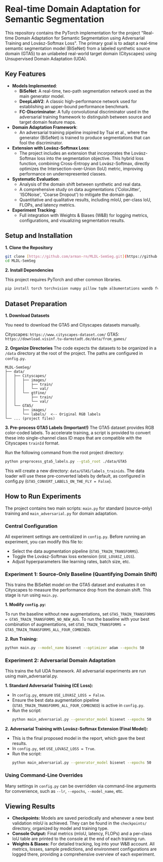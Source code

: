 # Real-time Domain Adaptation for Semantic Segmentation

This repository contains the PyTorch implementation for the project "Real-time Domain Adaptation for Semantic Segmentation using Adversarial Training and Lovász-Softmax Loss". The primary goal is to adapt a real-time semantic segmentation model (BiSeNet) from a labeled synthetic source domain (GTA5) to an unlabeled real-world target domain (Cityscapes) using Unsupervised Domain Adaptation (UDA).

## Key Features

- **Models Implemented**:
  - **BiSeNet**: A real-time, two-path segmentation network used as the main generator model.
  - **DeepLabV2**: A classic high-performance network used for establishing an upper-bound performance benchmark.
  - **FC-Discriminator**: A fully convolutional discriminator used in the adversarial training framework to distinguish between source and target domain feature maps.
- **Domain Adaptation Framework**:
  - An adversarial training pipeline inspired by Tsai et al., where the generator (BiSeNet) is trained to produce segmentations that can fool the discriminator.
- **Extension with Lovász-Softmax Loss**:
  - The project includes an extension that incorporates the Lovász-Softmax loss into the segmentation objective. This hybrid loss function, combining Cross-Entropy and Lovász-Softmax, directly optimizes the Intersection-over-Union (IoU) metric, improving performance on underrepresented classes.
- **Systematic Evaluation**:
  - Analysis of the domain shift between synthetic and real data.
  - A comprehensive study on data augmentations ('ColorJitter', 'ISONoise', 'Coarse Dropout') to mitigate the domain gap.
  - Quantitative and qualitative results, including mIoU, per-class IoU, FLOPs, and latency metrics.
- **Experiment Tracking**:
  - Full integration with Weights & Biases (W&B) for logging metrics, configurations, and visualizing segmentation results.

## Setup and Installation

**1. Clone the Repository**

```bash
git clone [https://github.com/arman-rn/MLDL-SemSeg.git](https://github.com/arman-rn/MLDL-SemSeg.git)
cd MLDL-SemSeg
```

**2. Install Dependencies**

This project requires PyTorch and other common libraries.

```bash
pip install torch torchvision numpy pillow tqdm albumentations wandb fvcore
```

## Dataset Preparation

**1. Download Datasets**

You need to download the GTA5 and Cityscapes datasets manually.

Cityscapes: `https://www.cityscapes-dataset.com/`
GTA5: `https://download.visinf.tu-darmstadt.de/data/from_games/`

**2. Organize Directories**
The code expects the datasets to be organized in a `/data` directory at the root of the project. The paths are configured in `config.py`.

```text
MLDL-SemSeg/
├── data/
│   ├── Cityscapes/
│   │   ├── images/
│   │   │   ├── train/
│   │   │   └── val/
│   │   └── gtFine/
│   │       ├── train/
│   │       └── val/
│   └── GTA5/
│       ├── images/
│       └── labels/  <-- Original RGB labels
└── ... (project files)
```

**3. Pre-process GTA5 Labels (Important!)**
The GTA5 dataset provides RGB color-coded labels. To accelerate training, a script is provided to convert these into single-channel class ID maps that are compatible with the Cityscapes `trainId` format.

Run the following command from the root project directory:

```bash
python preprocess_gta5_labels.py --gta5_root ./data/GTA5
```

This will create a new directory: `data/GTA5/labels_trainids`. The data loader will use these pre-converted labels by default, as configured in config.py (`GTA5_CONVERT_LABELS_ON_THE_FLY = False`).

## How to Run Experiments

The project contains two main scripts: `main.py` for standard (source-only) training and `main_adversarial.py` for domain adaptation.

### Central Configuration

All experiment settings are centralized in `config.py`. Before running an experiment, you can modify this file to:

- Select the data augmentation pipeline (`GTA5_TRAIN_TRANSFORMS`).
- Toggle the Lovász-Softmax loss extension (`USE_LOVASZ_LOSS`).
- Adjust hyperparameters like learning rates, batch size, etc.

### Experiment 1: Source-Only Baseline (Quantifying Domain Shift)

This trains the BiSeNet model on the GTA5 dataset and evaluates it on Cityscapes to measure the performance drop from the domain shift. This stage is run using `main.py`.

**1. Modify `config.py`:**

To run the baseline without new augmentations, set `GTA5_TRAIN_TRANSFORMS = GTA5_TRAIN_TRANSFORMS_NO_NEW_AUG`.
To run the baseline with your best combination of augmentations, set `GTA5_TRAIN_TRANSFORMS = GTA5_TRAIN_TRANSFORMS_ALL_FOUR_COMBINED`.

**2. Run Training:**

```bash
python main.py --model_name bisenet --optimizer adam --epochs 50
```

### Experiment 2: Adversarial Domain Adaptation

This trains the full UDA framework. All adversarial experiments are run using main_adversarial.py.

**1. Standard Adversarial Training (CE Loss):**

- In `config.py`, ensure `USE_LOVASZ_LOSS = False`.
- Ensure the best data augmentation pipeline (`GTA5_TRAIN_TRANSFORMS_ALL_FOUR_COMBINED`) is active in `config.py`.
- Run the script:
  ```bash
  python main_adversarial.py --generator_model bisenet --epochs 50
  ```

**2. Adversarial Training with Lovász-Softmax Extension (Final Model):**

- This is the final proposed model in the report, which gave the best results.
- In `config.py`, set `USE_LOVASZ_LOSS = True`.
- Run the script:
  ```bash
  python main_adversarial.py --generator_model bisenet --epochs 50
  ```

### Using Command-Line Overrides

Many settings in `config.py` can be overridden via command-line arguments for convenience, such as `--lr`, `--epochs`, `--model_name`, etc.

## Viewing Results

- **Checkpoints:** Models are saved periodically and whenever a new best validation mIoU is achieved. They can be found in the `checkpoints/` directory, organized by model and training type.
- **Console Output:** Final metrics (mIoU, latency, FLOPs) and a per-class IoU table are printed to the console at the end of each training run.
- **Weights & Biases:** For detailed tracking, log into your W&B account. All metrics, losses, sample predictions, and environment configurations are logged there, providing a comprehensive overview of each experiment.
